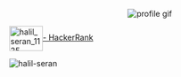 <p align="center">
  <img src="https://media4.giphy.com/media/v1.Y2lkPTc5MGI3NjExcDdlMjY2MDgwdGo2OTFvbDI5MGw2bDNrMmsycTkwcW8ybnhwdDY1ZyZlcD12MV9pbnRlcm5hbF9naWZfYnlfaWQmY3Q9Zw/f5BwvEFBcgzU4/giphy.gif" alt="profile gif" />
</p>
  <!--- I’m currently working at - I’m currently working and learning! 🖖 -->

<a href="https://www.hackerrank.com/halilseran" target="blank"><img align="center" src="https://raw.githubusercontent.com/rahuldkjain/github-profile-readme-generator/master/src/images/icons/Social/hackerrank.svg" alt="halil_seran_1135" height="45" width="60" />- HackerRank</a> <br/>





<p align="left">

</a> 


</p> 


<p align="left"> <img src="https://komarev.com/ghpvc/?username=halil-seran&label=Profile%20views&color=0e75b6&style=flat" alt="halil-seran" /> </p>



